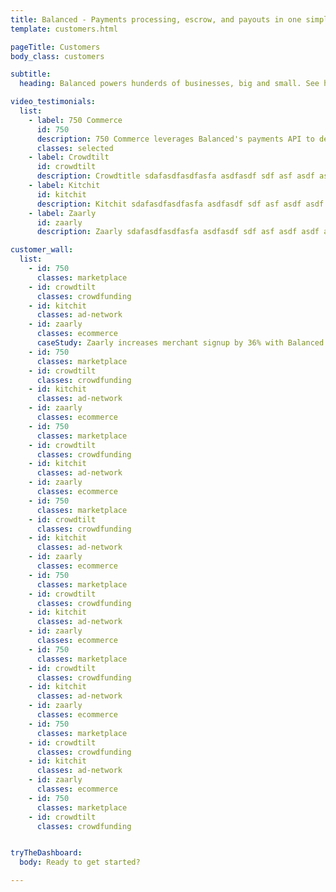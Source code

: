 ```yaml
---
title: Balanced - Payments processing, escrow, and payouts in one simple API | Customers
template: customers.html

pageTitle: Customers
body_class: customers

subtitle:
  heading: Balanced powers hunderds of businesses, big and small. See how some of the fastest growing companies are using Balanced to deliever an amazing payments experience.

video_testimonials:
  list:
    - label: 750 Commerce
      id: 750
      description: 750 Commerce leverages Balanced's payments API to deliver a great processing experience for wineries
      classes: selected
    - label: Crowdtilt
      id: crowdtilt
      description: Crowdtitle sdafasdfasdfasfa asdfasdf sdf asf asdf asdf asdfa sdfasd asdfasdfasd
    - label: Kitchit
      id: kitchit
      description: Kitchit sdafasdfasdfasfa asdfasdf sdf asf asdf asdf asdfa sdfasd asdfasdfasd
    - label: Zaarly
      id: zaarly
      description: Zaarly sdafasdfasdfasfa asdfasdf sdf asf asdf asdf asdfa sdfasd asdfasdfasd

customer_wall:
  list:
    - id: 750
      classes: marketplace
    - id: crowdtilt
      classes: crowdfunding
    - id: kitchit
      classes: ad-network
    - id: zaarly
      classes: ecommerce
      caseStudy: Zaarly increases merchant signup by 36% with Balanced's instant settlement
    - id: 750
      classes: marketplace
    - id: crowdtilt
      classes: crowdfunding
    - id: kitchit
      classes: ad-network
    - id: zaarly
      classes: ecommerce
    - id: 750
      classes: marketplace
    - id: crowdtilt
      classes: crowdfunding
    - id: kitchit
      classes: ad-network
    - id: zaarly
      classes: ecommerce
    - id: 750
      classes: marketplace
    - id: crowdtilt
      classes: crowdfunding
    - id: kitchit
      classes: ad-network
    - id: zaarly
      classes: ecommerce
    - id: 750
      classes: marketplace
    - id: crowdtilt
      classes: crowdfunding
    - id: kitchit
      classes: ad-network
    - id: zaarly
      classes: ecommerce
    - id: 750
      classes: marketplace
    - id: crowdtilt
      classes: crowdfunding
    - id: kitchit
      classes: ad-network
    - id: zaarly
      classes: ecommerce
    - id: 750
      classes: marketplace
    - id: crowdtilt
      classes: crowdfunding
    - id: kitchit
      classes: ad-network
    - id: zaarly
      classes: ecommerce
    - id: 750
      classes: marketplace
    - id: crowdtilt
      classes: crowdfunding


tryTheDashboard:
  body: Ready to get started?

---
```

